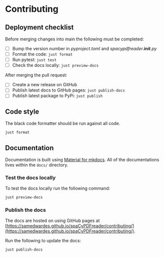 # Contributing

## Deployment checklist

Before merging changes into main the following must be completed:

- [ ] Bump the version number in *pyproject.toml* and *spacypdfreader.__init__.py*
- [ ] Format the code: `just format`
- [ ] Run pytest: `just test`
- [ ] Check the docs locally: `just preview-docs`

After merging the pull request:

- [ ] Create a new release on GitHub
- [ ] Publish latest docs to GitHub pages: `just publish-docs`
- [ ] Publish latest package to PyPi: `just publish`

## Code style

The black code formatter should be run against all code.

```bash
just format
```

## Documentation

Documentation is built using [Material for mkdocs](https://squidfunk.github.io/mkdocs-material/). All of the documentations lives within the `docs/` directory.

### Test the docs locally

To test the docs locally run the following command:

```bash
just preview-docs
```

### Publish the docs

The docs are hosted on using GitHub pages at [https://samedwardes.github.io/spaCyPDFreader/contributing/](https://samedwardes.github.io/spaCyPDFreader/contributing/).

Run the following to update the docs:

```bash
just publish-docs
```